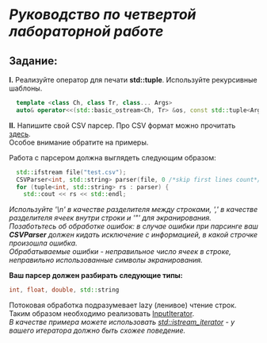 ***Руководство по четвертой лабораторной работе***
==================================================
Задание:
--------
**I.** Реализуйте оператор для печати **std::tuple**. Используйте рекурсивные шаблоны.   
```cpp
  template <class Ch, class Tr, class... Args>  
  auto& operator<<(std::basic_ostream<Ch, Tr> &os, const std::tuple<Args...> &t);  
```   

**II.** Напишите свой CSV парсер. Про CSV формат можно прочитать [здесь](https://ru.wikipedia.org/wiki/CSV).  
Особое внимание обратите на примеры.  
  
Работа с парсером должна выглядеть следующим образом:  
```cpp
  std::ifstream file("test.csv");  
  CSVParser<int, std::string> parser(file, 0 /*skip first lines count*/);  
  for (tuple<int, std::string> rs : parser) {  
    std::cout << rs << std::endl;  
```     
*Используйте '\n' в качестве разделителя между строками, ',' в качестве разделителя ячеек внутри строки и '\"' для экранирования.*  
*Позаботьтесь об обработке ошибок: в случае ошибки при парсинге ваш **CSVParser** должен кидать исключение с информацией, в какой строчке произошла ошибка.*  
*Обрабатываемые ошибки - неправильное число ячеек в строке, неправильно использованные символы экранирования.*  

**Ваш парсер должен разбирать следующие типы:**
```cpp  
int, float, double, std::string
```
Потоковая обработка подразумевает lazy (ленивое) чтение строк. Таким образом необходимо реализовать [InputIterator](http://www.enseignement.polytechnique.fr/informatique/INF478/docs/Cpp/en/cpp/concept/InputIterator.html).  
*В качестве примера можете использовать [std::istream_iterator](https://en.cppreference.com/w/cpp/iterator/istream_iterator) - у вашего итератора должно быть схожее поведение.* 
